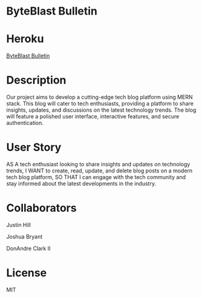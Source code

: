 # ByteBlast Bulletin

# Heroku

[ByteBlast Bulletin](https://byteblastbulletin3-172d3c7dd970.herokuapp.com/)

# Description 

Our project aims to develop a cutting-edge tech blog platform using MERN stack. This blog will cater to tech enthusiasts, providing a platform to share insights, updates, and discussions on the latest technology trends. The blog will feature a polished user interface, interactive features, and secure authentication.


# User Story

AS A tech enthusiast looking to share insights and updates on technology trends,
I WANT to create, read, update, and delete blog posts on a modern tech blog platform,
SO THAT I can engage with the tech community and stay informed about the latest developments in the industry.


# Collaborators

Justin Hill

Joshua Bryant 

DonAndre Clark II


# License 

MIT